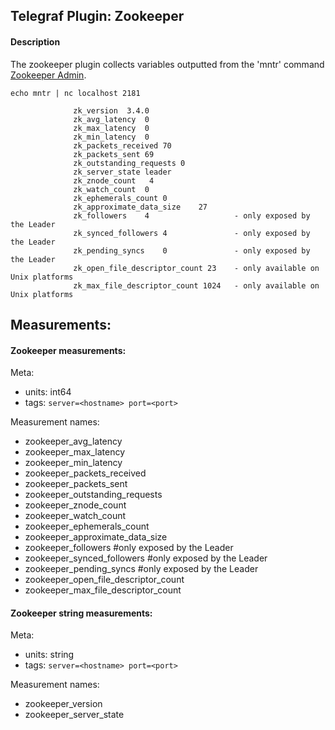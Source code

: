 ## Telegraf Plugin: Zookeeper

#### Description

The zookeeper plugin collects variables outputted from the 'mntr' command
[Zookeeper Admin](https://zookeeper.apache.org/doc/trunk/zookeeperAdmin.html).

```
echo mntr | nc localhost 2181

              zk_version  3.4.0
              zk_avg_latency  0
              zk_max_latency  0
              zk_min_latency  0
              zk_packets_received 70
              zk_packets_sent 69
              zk_outstanding_requests 0
              zk_server_state leader
              zk_znode_count   4
              zk_watch_count  0
              zk_ephemerals_count 0
              zk_approximate_data_size    27
              zk_followers    4                   - only exposed by the Leader
              zk_synced_followers 4               - only exposed by the Leader
              zk_pending_syncs    0               - only exposed by the Leader
              zk_open_file_descriptor_count 23    - only available on Unix platforms
              zk_max_file_descriptor_count 1024   - only available on Unix platforms
```

## Measurements:
#### Zookeeper measurements:

Meta:
- units: int64
- tags: `server=<hostname> port=<port>`

Measurement names:
- zookeeper_avg_latency
- zookeeper_max_latency
- zookeeper_min_latency
- zookeeper_packets_received
- zookeeper_packets_sent
- zookeeper_outstanding_requests
- zookeeper_znode_count
- zookeeper_watch_count
- zookeeper_ephemerals_count
- zookeeper_approximate_data_size
- zookeeper_followers #only exposed by the Leader
- zookeeper_synced_followers #only exposed by the Leader
- zookeeper_pending_syncs #only exposed by the Leader
- zookeeper_open_file_descriptor_count
- zookeeper_max_file_descriptor_count

#### Zookeeper string measurements:

Meta:
- units: string
- tags: `server=<hostname> port=<port>`

Measurement names:
- zookeeper_version
- zookeeper_server_state